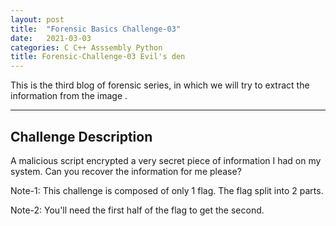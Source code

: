 ```yaml
---
layout: post
title:  "Forensic Basics Challenge-03"
date:   2021-03-03
categories: C C++ Asssembly Python 
title: Forensic-Challenge-03 Evil's den
---
```


This is the third blog of forensic series, in which we will try to extract the information from the image .

---

[](#header-1)**Challenge Description**
---

A malicious script encrypted a very secret piece of information I had on my system. Can you recover the information for me please?

Note-1: This challenge is composed of only 1 flag. The flag split into 2 parts.

Note-2: You'll need the first half of the flag to get the second.




